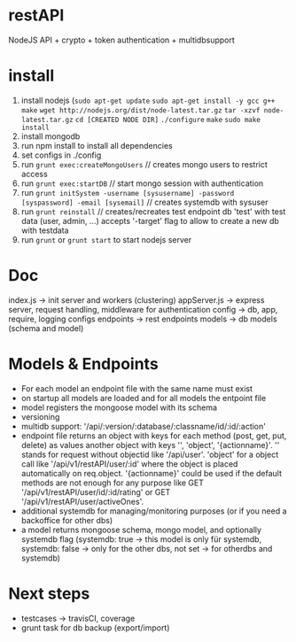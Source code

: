 restAPI
=======

NodeJS API + crypto + token authentication + multidbsupport

install
=======
1. install nodejs (`sudo apt-get update`
`sudo apt-get install -y gcc g++ make`
`wget http://nodejs.org/dist/node-latest.tar.gz`
`tar -xzvf node-latest.tar.gz`
`cd [CREATED NODE DIR]`
`./configure`
`make`
`sudo make install`
2. install mongodb
3. run npm install to install all dependencies
4. set configs in ./config
5. run `grunt exec:createMongoUsers` // creates mongo users to restrict access
6. run `grunt exec:startDB` // start mongo session with authentication
7. run `grunt initSystem -username [sysusername] -password [syspassword] -email [sysemail]` // creates systemdb with sysuser
8. run `grunt reinstall` // creates/recreates test endpoint db 'test' with test data (user, admin, ...) accepts '-target' flag to allow to create a new db with testdata
9. run `grunt` or `grunt start` to start nodejs server

Doc
===
index.js -> init server and workers (clustering)
appServer.js -> express server, request handling, middleware for authentication
config -> db, app, require, logging configs
endpoints -> rest endpoints
models -> db models (schema and model)

Models & Endpoints
=================
* For each model an endpoint file with the same name must exist
* on startup all models are loaded and for all models the entpoint file
* model registers the mongoose model with its schema
* versioning
* multidb support: '/api/:version/:database/:classname/id/:id/:action'
* endpoint file returns an object with keys for each method (post, get, put, delete) as values another object with keys '', 'object', '{actionname}'. '' stands for request without objectid like '/api/user'. 'object' for a object call like '/api/v1/restAPI/user/:id' where the object is placed automatically on req.object. '{actionname}' could be used if the default methods are not enough for any purpose like GET '/api/v1/restAPI/user/id/:id/rating' or GET '/api/v1/restAPI/user/activeOnes'.
* additional systemdb for managing/monitoring purposes (or if you need a backoffice for other dbs)
* a model returns mongoose schema, mongo model, and optionally systemdb flag (systemdb: true -> this model is only für systemdb, systemdb: false -> only for the other dbs, not set -> for otherdbs and systemdb)

Next steps
==========
* testcases -> travisCI, coverage
* grunt task for db backup (export/import)
